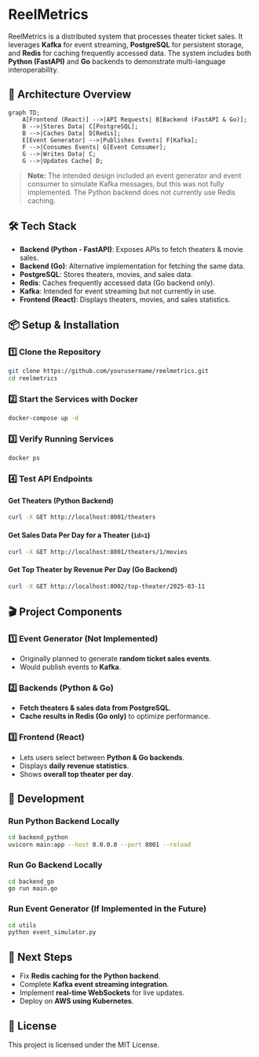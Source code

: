 # ReelMetrics

ReelMetrics is a distributed system that processes theater ticket sales. It leverages **Kafka** for event streaming, **PostgreSQL** for persistent storage, and **Redis** for caching frequently accessed data. The system includes both **Python (FastAPI)** and **Go** backends to demonstrate multi-language interoperability.

## **🚀 Architecture Overview**
```mermaid
graph TD;
    A[Frontend (React)] -->|API Requests| B[Backend (FastAPI & Go)];
    B -->|Stores Data| C[PostgreSQL];
    B -->|Caches Data| D[Redis];
    E[Event Generator] -->|Publishes Events| F[Kafka];
    F -->|Consumes Events| G[Event Consumer];
    G -->|Writes Data| C;
    G -->|Updates Cache| D;
```

> **Note:** The intended design included an event generator and event consumer to simulate Kafka messages, but this was not fully implemented. The Python backend does not currently use Redis caching.

## **🛠️ Tech Stack**
- **Backend (Python - FastAPI)**: Exposes APIs to fetch theaters & movie sales.
- **Backend (Go)**: Alternative implementation for fetching the same data.
- **PostgreSQL**: Stores theaters, movies, and sales data.
- **Redis**: Caches frequently accessed data (Go backend only).
- **Kafka**: Intended for event streaming but not currently in use.
- **Frontend (React)**: Displays theaters, movies, and sales statistics.

## **📦 Setup & Installation**

### **1️⃣ Clone the Repository**
```bash
git clone https://github.com/yourusername/reelmetrics.git
cd reelmetrics
```

### **2️⃣ Start the Services with Docker**
```bash
docker-compose up -d
```

### **3️⃣ Verify Running Services**
```bash
docker ps
```

### **4️⃣ Test API Endpoints**

#### **Get Theaters (Python Backend)**
```bash
curl -X GET http://localhost:8001/theaters
```

#### **Get Sales Data Per Day for a Theater (`id=1`)**
```bash
curl -X GET http://localhost:8001/theaters/1/movies
```

#### **Get Top Theater by Revenue Per Day (Go Backend)**
```bash
curl -X GET http://localhost:8002/top-theater/2025-03-11
```

## **🎬 Project Components**

### **1️⃣ Event Generator (Not Implemented)**
- Originally planned to generate **random ticket sales events**.
- Would publish events to **Kafka**.

### **2️⃣ Backends (Python & Go)**
- **Fetch theaters & sales data from PostgreSQL**.
- **Cache results in Redis (Go only)** to optimize performance.

### **3️⃣ Frontend (React)**
- Lets users select between **Python & Go backends**.
- Displays **daily revenue statistics**.
- Shows **overall top theater per day**.

## **🔧 Development**
### **Run Python Backend Locally**
```bash
cd backend_python
uvicorn main:app --host 0.0.0.0 --port 8001 --reload
```

### **Run Go Backend Locally**
```bash
cd backend_go
go run main.go
```

### **Run Event Generator (If Implemented in the Future)**
```bash
cd utils
python event_simulator.py
```

## **🚀 Next Steps**
- Fix **Redis caching for the Python backend**.
- Complete **Kafka event streaming integration**.
- Implement **real-time WebSockets** for live updates.
- Deploy on **AWS using Kubernetes**.

## **📝 License**
This project is licensed under the MIT License.

